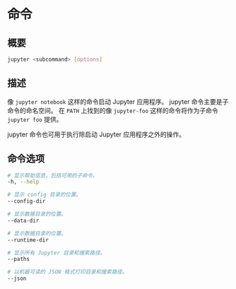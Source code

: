 # 命令

## 概要

```sh
jupyter <subcommand> [options]
```

## 描述

像 `jupyter notebook` 这样的命令启动 Jupyter 应用程序。
jupyter 命令主要是子命令的命名空间。
在 `PATH` 上找到的像 `jupyter-foo` 这样的命令将作为子命令 `jupyter foo` 提供。

jupyter 命令也可用于执行除启动 Jupyter 应用程序之外的操作。

## 命令选项

```sh
# 显示帮助信息，包括可用的子命令。
-h, --help
```

```sh
# 显示 config 目录的位置。
--config-dir
```

```sh
# 显示数据目录的位置。
--data-dir
```

```sh
# 显示数据目录的位置。
--runtime-dir
```

```sh
# 显示所有 Jupyter 目录和搜索路径。
--paths
```

```sh
# 以机器可读的 JSON 格式打印目录和搜索路径。
--json
```
